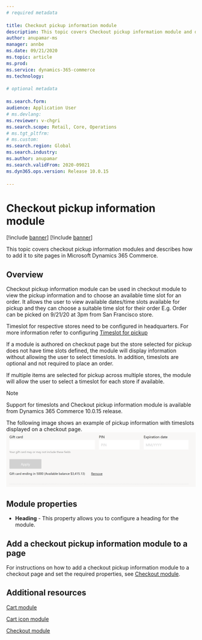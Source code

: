 ```yaml
---
# required metadata

title: Checkout pickup information module
description: This topic covers Checkout pickup information module and describes how to add them to site pages in Microsoft Dynamics 365 Commerce.
author: anupamar-ms
manager: annbe
ms.date: 09/21/2020
ms.topic: article
ms.prod: 
ms.service: dynamics-365-commerce
ms.technology: 

# optional metadata

ms.search.form:  
audience: Application User
# ms.devlang: 
ms.reviewer: v-chgri
ms.search.scope: Retail, Core, Operations
# ms.tgt_pltfrm: 
# ms.custom: 
ms.search.region: Global
ms.search.industry: 
ms.author: anupamar
ms.search.validFrom: 2020-09021
ms.dyn365.ops.version: Release 10.0.15

---
```


# Checkout pickup information module

[!include [banner](includes/banner.md)]
[!include [banner](includes/preview-banner.md)]

This topic covers checkout pickup information modules and describes how to add it to site pages in Microsoft Dynamics 365 Commerce.

## Overview

Checkout pickup information module can be used in checkout module to view the pickup information  and to choose an available time slot for an order. It allows the user to view available dates/time slots available for pickup and they can choose a suitable time slot for their order E.g. Order can be picked on 9/21/20 at 3pm from San Francisco store. 

Timeslot for respective stores need to be configured in headquarters. For more information refer to configuring [Timeslot for pickup](./dev-itpro/curbside_pickup_timeslot.md)

If a module is authored on checkout page but the store selected for pickup does not have time slots defined, the module will display information without allowing the user to select timeslots. In addition, timeslots are optional and not required to place an order.

If multiple items are selected for pickup across multiple stores, the module will allow the user to select a timeslot for each store if available.

> [!NOTE]
> Support for timeslots and Checkout pickup information module is available from Dynamics 365 Commerce 10.0.15 release.

The following image shows an example of pickup information with timeslots displayed on a checkout page.
![Example of a Checkout pickup information module](./media/ecommerce-giftcard.PNG)

## Module properties

- **Heading** - This property allows you to configure a heading for the module.

## Add a checkout pickup information module to a page

For instructions on how to add a checkout pickup information module to a checkout page and set the required properties, see [Checkout module](add-checkout-module.md).

## Additional resources

[Cart module](add-cart-module.md)

[Cart icon module](cart-icon-module.md)

[Checkout module](add-checkout-module.md)


